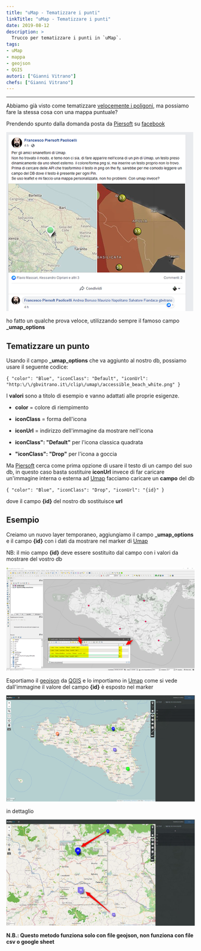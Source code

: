 ```yaml
---
title: "uMap - Tematizzare i punti"
linkTitle: "uMap - Tematizzare i punti"
date: 2019-08-12
description: >
  Trucco per tematizzare i punti in `uMap`.
tags:
- uMap
- mappa
- geojson
- QGIS
autori: ["Gianni Vitrano"]
chefs: ["Gianni Vitrano"]
---
```


---

Abbiamo già visto come tematizzare [velocemente i poligoni](http://tansignari.opendatasicilia.it/it/latest/ricette/mappe/umap/uMap.html), ma possiamo fare la stessa cosa con una mappa puntuale?

Prendendo spunto dalla domanda posta da [Piersoft](https://twitter.com/Piersoft) su [facebook](https://www.facebook.com/piersoft/posts/10214546139942792)

![](./Umap/piersoft_facebook.png)

ho fatto un qualche prova veloce, utilizzando sempre il famoso campo  **_umap_options**

## Tematizzare un punto
Usando il campo  **_umap_options** che va aggiunto al nostro db, possiamo usare il seguente codice:

```
{ "color": "Blue", "iconClass": "Default", "iconUrl": "http:\/\/gbvitrano.it\/clip\/umap\/accessible_beach_white.png" }
```
I **valori** sono a titolo di esempio e vanno adattati alle proprie esigenze.

- **color** = colore di riempimento
- **iconClass** = forma dell'icona
- **iconUrl** = indirizzo dell'immagine da mostrare nell'icona

- **iconClass": "Default"**  per l'icona classica quadrata
- **"iconClass": "Drop"** per l'icona a goccia

Ma [Piersoft](https://twitter.com/Piersoft) cerca come prima opzione di usare il testo di un campo del suo db, in questo caso basta sostituire **iconUrl** invece di far caricare un'immagine interna o esterna ad [Umap](http://umap.openstreetmap.fr/it/) facciamo caricare un **campo** del db

```
{ "color": "Blue", "iconClass": "Drop", "iconUrl": "{id}" }
```
dove il campo **{id}** del nostro db sostituisce **url**

## Esempio
Creiamo un nuovo layer temporaneo, aggiungiamo il campo **_umap_options** e il campo **{id}** con i dati da mostrare nel marker di [Umap](http://umap.openstreetmap.fr/it/)

NB: il mio campo **{id}** deve essere sostituito dal campo con i valori da mostrare del vostro db

![](./Umap/qgis_test.png)

Esportiamo il [geojson](https://it.wikipedia.org/wiki/GeoJSON) da [QGIS](https://www.qgis.org/it/site/) e lo importiamo in [Umap](http://umap.openstreetmap.fr/it/) come si vede dall'immagine il valore del campo **{id}** è esposto nel marker

![](./Umap/test_umap_punti.png)

in dettaglio

![](./Umap/umap_punti_dettaglio2.jpg)

**N.B.: Questo metodo funziona solo con file geojson, non funziona con file csv o google sheet**

